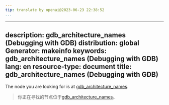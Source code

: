 ```yaml
---
tip: translate by openai@2023-06-23 22:38:52
...
```

---
description: gdb_architecture_names (Debugging with GDB)
distribution: global
Generator: makeinfo
keywords: gdb_architecture_names (Debugging with GDB)
lang: en
resource-type: document
title: gdb_architecture_names (Debugging with GDB)
---

The node you are looking for is at [gdb_architecture_names](Basic-Python.html#gdb_005farchitecture_005fnames).

> 你正在寻找的节点位于[gdb_architecture_names](Basic-Python.html#gdb_005farchitecture_005fnames)。
